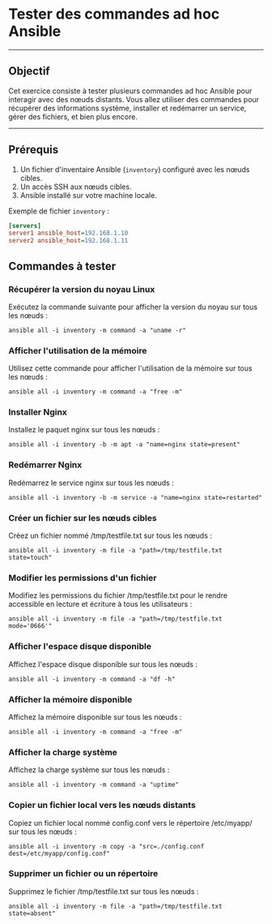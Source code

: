 # Tester des commandes ad hoc Ansible

---

## Objectif
Cet exercice consiste à tester plusieurs commandes ad hoc Ansible pour interagir avec des nœuds distants. Vous allez utiliser des commandes pour récupérer des informations système, installer et redémarrer un service, gérer des fichiers, et bien plus encore.

---

## Prérequis
1. Un fichier d'inventaire Ansible (`inventory`) configuré avec les nœuds cibles.
2. Un accès SSH aux nœuds cibles.
3. Ansible installé sur votre machine locale.

Exemple de fichier `inventory` :
```ini
[servers]
server1 ansible_host=192.168.1.10
server2 ansible_host=192.168.1.11
```

## Commandes à tester
### Récupérer la version du noyau Linux
Exécutez la commande suivante pour afficher la version du noyau sur tous les nœuds :

```
ansible all -i inventory -m command -a "uname -r"
```
### Afficher l'utilisation de la mémoire
Utilisez cette commande pour afficher l'utilisation de la mémoire sur tous les nœuds :

```
ansible all -i inventory -m command -a "free -m"
```

### Installer Nginx
Installez le paquet nginx sur tous les nœuds :

```
ansible all -i inventory -b -m apt -a "name=nginx state=present"
```

### Redémarrer Nginx
Redémarrez le service nginx sur tous les nœuds :

```
ansible all -i inventory -b -m service -a "name=nginx state=restarted"
```

### Créer un fichier sur les nœuds cibles
Créez un fichier nommé /tmp/testfile.txt sur tous les nœuds :

```
ansible all -i inventory -m file -a "path=/tmp/testfile.txt state=touch"
```

### Modifier les permissions d'un fichier
Modifiez les permissions du fichier /tmp/testfile.txt pour le rendre accessible en lecture et écriture à tous les utilisateurs :

```
ansible all -i inventory -m file -a "path=/tmp/testfile.txt mode='0666'"
```

### Afficher l'espace disque disponible
Affichez l'espace disque disponible sur tous les nœuds :

```
ansible all -i inventory -m command -a "df -h"
```

### Afficher la mémoire disponible
Affichez la mémoire disponible sur tous les nœuds :

```
ansible all -i inventory -m command -a "free -m"
```

### Afficher la charge système
Affichez la charge système sur tous les nœuds :

```
ansible all -i inventory -m command -a "uptime"
```

### Copier un fichier local vers les nœuds distants
Copiez un fichier local nommé config.conf vers le répertoire /etc/myapp/ sur tous les nœuds :

```
ansible all -i inventory -m copy -a "src=./config.conf dest=/etc/myapp/config.conf"
```

### Supprimer un fichier ou un répertoire
Supprimez le fichier /tmp/testfile.txt sur tous les nœuds :

```
ansible all -i inventory -m file -a "path=/tmp/testfile.txt state=absent"
